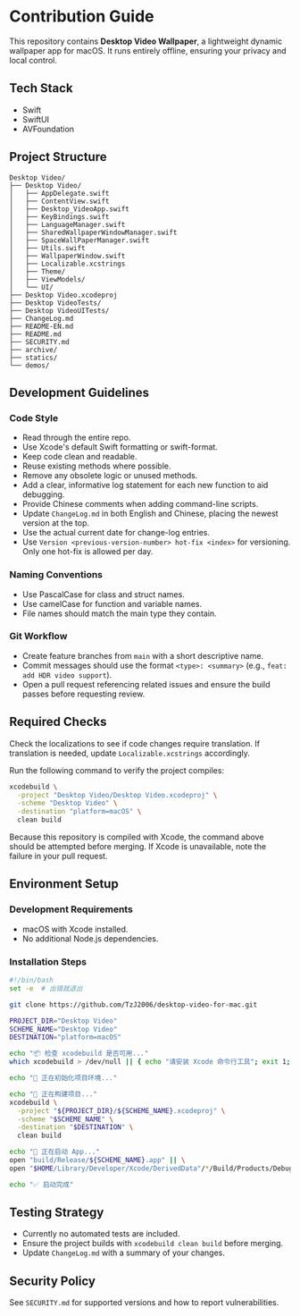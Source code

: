 # Contribution Guide

This repository contains **Desktop Video Wallpaper**, a lightweight dynamic wallpaper app for macOS. It runs entirely offline, ensuring your privacy and local control.

## Tech Stack

- Swift
- SwiftUI
- AVFoundation

## Project Structure

```
Desktop Video/
├── Desktop Video/
│   ├── AppDelegate.swift
│   ├── ContentView.swift
│   ├── Desktop_VideoApp.swift
│   ├── KeyBindings.swift
│   ├── LanguageManager.swift
│   ├── SharedWallpaperWindowManager.swift
│   ├── SpaceWallPaperManager.swift
│   ├── Utils.swift
│   ├── WallpaperWindow.swift
│   ├── Localizable.xcstrings
│   ├── Theme/
│   ├── ViewModels/
│   └── UI/
├── Desktop Video.xcodeproj
├── Desktop VideoTests/
├── Desktop VideoUITests/
├── ChangeLog.md
├── README-EN.md
├── README.md
├── SECURITY.md
├── archive/
├── statics/
└── demos/
```

## Development Guidelines

### Code Style

- Read through the entire repo.
- Use Xcode's default Swift formatting or swift-format.
- Keep code clean and readable.
- Reuse existing methods where possible.
- Remove any obsolete logic or unused methods.
- Add a clear, informative log statement for each new function to aid debugging.
- Provide Chinese comments when adding command-line scripts.
- Update `ChangeLog.md` in both English and Chinese, placing the newest version at the top.
- Use the actual current date for change-log entries.
- Use `Version <previous-version-number> hot-fix <index>` for versioning. Only one hot-fix is allowed per day.

### Naming Conventions

- Use PascalCase for class and struct names.
- Use camelCase for function and variable names.
- File names should match the main type they contain.

### Git Workflow

- Create feature branches from `main` with a short descriptive name.
- Commit messages should use the format `<type>: <summary>` (e.g., `feat: add HDR video support`).
- Open a pull request referencing related issues and ensure the build passes before requesting review.

## Required Checks

Check the localizations to see if code changes require translation.
If translation is needed, update `Localizable.xcstrings` accordingly.

Run the following command to verify the project compiles:

```bash
xcodebuild \
  -project "Desktop Video/Desktop Video.xcodeproj" \
  -scheme "Desktop Video" \
  -destination "platform=macOS" \
  clean build
```

Because this repository is compiled with Xcode, the command above should be attempted before merging. If Xcode is unavailable, note the failure in your pull request.

## Environment Setup

### Development Requirements

- macOS with Xcode installed.
- No additional Node.js dependencies.

### Installation Steps

```bash
#!/bin/bash
set -e  # 出错就退出

git clone https://github.com/TzJ2006/desktop-video-for-mac.git

PROJECT_DIR="Desktop Video"
SCHEME_NAME="Desktop Video"
DESTINATION="platform=macOS"

echo "📦 检查 xcodebuild 是否可用..."
which xcodebuild > /dev/null || { echo "请安装 Xcode 命令行工具"; exit 1; }

echo "📁 正在初始化项目环境..."

echo "🚧 正在构建项目..."
xcodebuild \
  -project "${PROJECT_DIR}/${SCHEME_NAME}.xcodeproj" \
  -scheme "$SCHEME_NAME" \
  -destination "$DESTINATION" \
  clean build

echo "🚀 正在启动 App..."
open "build/Release/${SCHEME_NAME}.app" || \
open "$HOME/Library/Developer/Xcode/DerivedData"/*/Build/Products/Debug/${SCHEME_NAME}.app

echo "✅ 启动完成"
```

## Testing Strategy

- Currently no automated tests are included.
- Ensure the project builds with `xcodebuild clean build` before merging.
- Update `ChangeLog.md` with a summary of your changes.

## Security Policy

See `SECURITY.md` for supported versions and how to report vulnerabilities.
